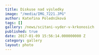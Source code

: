 ```yaml
---
title: Diskuse nad výsledky
image: "/media/IMG_7221.JPG"
author: Kateřina Poledníková
tags: []
gallery: /news/scitani-vyder-v-krkonosich
published: true
date: 2017-01-09 15:56:14.000000000 Z
category: gallery
layout: photo
---
```

